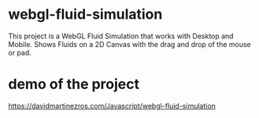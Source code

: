 # webgl-fluid-simulation
This project is a WebGL Fluid Simulation that works with Desktop and Mobile. Shows Fluids on a 2D Canvas with the drag and drop of the mouse or pad.

# demo of the project
https://davidmartinezros.com/Javascript/webgl-fluid-simulation
